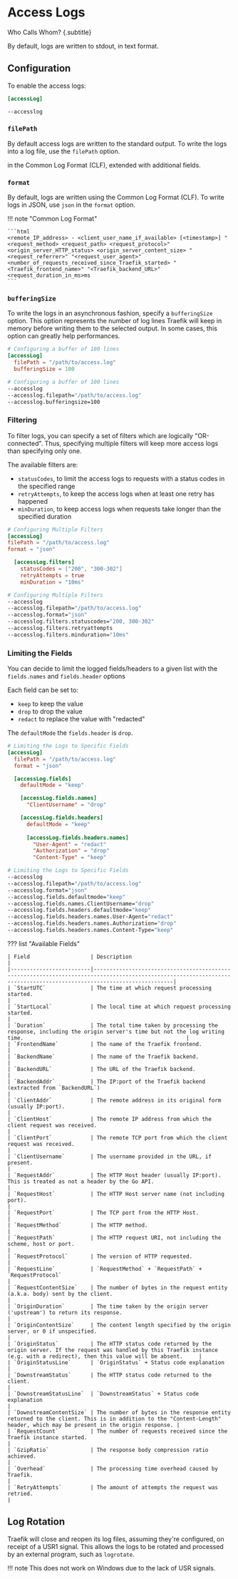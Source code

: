 # Access Logs

Who Calls Whom?
{.subtitle}

By default, logs are written to stdout, in text format.

## Configuration 

To enable the access logs:

```toml tab="File"
[accessLog]
```

```bash tab="CLI"
--accesslog
```

### `filePath`

By default access logs are written to the standard output.
To write the logs into a log file, use the `filePath` option.

in the Common Log Format (CLF), extended with additional fields.

### `format`
 
By default, logs are written using the Common Log Format (CLF).
To write logs in JSON, use `json` in the `format` option.

!!! note "Common Log Format"
    
    ```html
    <remote_IP_address> - <client_user_name_if_available> [<timestamp>] "<request_method> <request_path> <request_protocol>" <origin_server_HTTP_status> <origin_server_content_size> "<request_referrer>" "<request_user_agent>" <number_of_requests_received_since_Traefik_started> "<Traefik_frontend_name>" "<Traefik_backend_URL>" <request_duration_in_ms>ms 
    ```

### `bufferingSize`

To write the logs in an asynchronous fashion, specify a  `bufferingSize` option.
This option represents the number of log lines Traefik will keep in memory before writing them to the selected output.
In some cases, this option can greatly help performances.

```toml tab="File"
# Configuring a buffer of 100 lines
[accessLog]
  filePath = "/path/to/access.log"
  bufferingSize = 100
```

```bash tab="CLI"
# Configuring a buffer of 100 lines
--accesslog
--accesslog.filepath="/path/to/access.log"
--accesslog.bufferingsize=100
```

### Filtering

To filter logs, you can specify a set of filters which are logically "OR-connected". 
Thus, specifying multiple filters will keep more access logs than specifying only one.

The available filters are: 

- `statusCodes`, to limit the access logs to requests with a status codes in the specified range
- `retryAttempts`, to keep the access logs when at least one retry has happened
- `minDuration`, to keep access logs when requests take longer than the specified duration

```toml tab="File"
# Configuring Multiple Filters
[accessLog]
filePath = "/path/to/access.log"
format = "json"

  [accessLog.filters]    
    statusCodes = ["200", "300-302"]
    retryAttempts = true
    minDuration = "10ms"
```

```bash tab="CLI"
# Configuring Multiple Filters
--accesslog
--accesslog.filepath="/path/to/access.log"
--accesslog.format="json"
--accesslog.filters.statuscodes="200, 300-302"
--accesslog.filters.retryattempts
--accesslog.filters.minduration="10ms"
```

### Limiting the Fields

You can decide to limit the logged fields/headers to a given list with the `fields.names` and `fields.header` options

Each field can be set to:

- `keep` to keep the value
- `drop` to drop the value
- `redact` to replace the value with "redacted"

The `defaultMode` the `fields.header` is `drop`.

```toml tab="File"
# Limiting the Logs to Specific Fields
[accessLog]
  filePath = "/path/to/access.log"
  format = "json"

  [accessLog.fields]
    defaultMode = "keep"

    [accessLog.fields.names]
      "ClientUsername" = "drop"

    [accessLog.fields.headers]
      defaultMode = "keep"
  
      [accessLog.fields.headers.names]
        "User-Agent" = "redact"
        "Authorization" = "drop"
        "Content-Type" = "keep"
```

```bash tab="CLI"
# Limiting the Logs to Specific Fields
--accesslog
--accesslog.filepath="/path/to/access.log"
--accesslog.format="json"
--accesslog.fields.defaultmode="keep"
--accesslog.fields.names.ClientUsername="drop"
--accesslog.fields.headers.defaultmode="keep"
--accesslog.fields.headers.names.User-Agent="redact"
--accesslog.fields.headers.names.Authorization="drop"
--accesslog.fields.headers.names.Content-Type="keep"
```

??? list "Available Fields"

    | Field                   | Description                                                                                                                                                         |
    |-------------------------|---------------------------------------------------------------------------------------------------------------------------------------------------------------------|
    | `StartUTC`              | The time at which request processing started.                                                                                                                       |
    | `StartLocal`            | The local time at which request processing started.                                                                                                                 |
    | `Duration`              | The total time taken by processing the response, including the origin server's time but not the log writing time.                                                   |
    | `FrontendName`          | The name of the Traefik frontend.                                                                                                                                   |
    | `BackendName`           | The name of the Traefik backend.                                                                                                                                    |
    | `BackendURL`            | The URL of the Traefik backend.                                                                                                                                     |
    | `BackendAddr`           | The IP:port of the Traefik backend (extracted from `BackendURL`)                                                                                                    |
    | `ClientAddr`            | The remote address in its original form (usually IP:port).                                                                                                          |
    | `ClientHost`            | The remote IP address from which the client request was received.                                                                                                   |
    | `ClientPort`            | The remote TCP port from which the client request was received.                                                                                                     |
    | `ClientUsername`        | The username provided in the URL, if present.                                                                                                                       |
    | `RequestAddr`           | The HTTP Host header (usually IP:port). This is treated as not a header by the Go API.                                                                              |
    | `RequestHost`           | The HTTP Host server name (not including port).                                                                                                                     |
    | `RequestPort`           | The TCP port from the HTTP Host.                                                                                                                                    |
    | `RequestMethod`         | The HTTP method.                                                                                                                                                    |
    | `RequestPath`           | The HTTP request URI, not including the scheme, host or port.                                                                                                       |
    | `RequestProtocol`       | The version of HTTP requested.                                                                                                                                      |
    | `RequestLine`           | `RequestMethod` + `RequestPath` + `RequestProtocol`                                                                                                                 |
    | `RequestContentSize`    | The number of bytes in the request entity (a.k.a. body) sent by the client.                                                                                         |
    | `OriginDuration`        | The time taken by the origin server ('upstream') to return its response.                                                                                            |
    | `OriginContentSize`     | The content length specified by the origin server, or 0 if unspecified.                                                                                             |
    | `OriginStatus`          | The HTTP status code returned by the origin server. If the request was handled by this Traefik instance (e.g. with a redirect), then this value will be absent.     |
    | `OriginStatusLine`      | `OriginStatus` + Status code explanation                                                                                                                            |
    | `DownstreamStatus`      | The HTTP status code returned to the client.                                                                                                                        |
    | `DownstreamStatusLine`  | `DownstreamStatus` + Status code explanation                                                                                                                        |
    | `DownstreamContentSize` | The number of bytes in the response entity returned to the client. This is in addition to the "Content-Length" header, which may be present in the origin response. |
    | `RequestCount`          | The number of requests received since the Traefik instance started.                                                                                                 |
    | `GzipRatio`             | The response body compression ratio achieved.                                                                                                                       |
    | `Overhead`              | The processing time overhead caused by Traefik.                                                                                                                     |
    | `RetryAttempts`         | The amount of attempts the request was retried.                                                                                                                     |

## Log Rotation

Traefik will close and reopen its log files, assuming they're configured, on receipt of a USR1 signal.
This allows the logs to be rotated and processed by an external program, such as `logrotate`.

!!! note
    This does not work on Windows due to the lack of USR signals.
